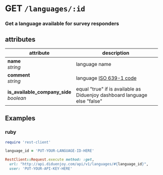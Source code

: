 # GET `/languages/:id`

### Get a language available for survey responders

## attributes

attribute          | description
------------- | -------------
__name__<br>_string_ | language name
__comment__<br>_string_ | language [ISO 639-1 code](https://en.wikipedia.org/wiki/List_of_ISO_639-1_codes)
__is_available_company_side__<br>_boolean_ | equal "true" if is available as Diduenjoy dashboard language else "false"

## Examples

### ruby

```ruby
require 'rest-client'

language_id = 'PUT-YOUR-LANGUAGE-ID-HERE'

RestClient::Request.execute method: :get,
  url: "http://api.diduenjoy.com/api/v1/languages/#{language_id}",
  user: 'PUT-YOUR-API-KEY-HERE'
```